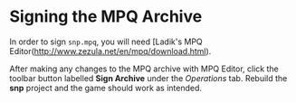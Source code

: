 # Signing the MPQ Archive
In order to sign `snp.mpq`, you will need [Ladik's MPQ Editor(http://www.zezula.net/en/mpq/download.html).

After making any changes to the MPQ archive with MPQ Editor, click the toolbar button
labelled **Sign Archive** under the _Operations_ tab. Rebuild the **snp** project and the
game should work as intended.
